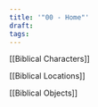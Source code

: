 ```yaml
---
title: '"00 - Home"'
draft: 
tags:
---
```


[[Biblical Characters]]

[[Biblical Locations]]

[[Biblical Objects]]
